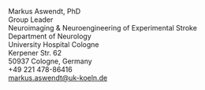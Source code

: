 Markus Aswendt, PhD  
Group Leader  
Neuroimaging & Neuroengineering of Experimental Stroke  
Department of Neurology  
University Hospital Cologne  
Kerpener Str. 62  
50937 Cologne, Germany  
+49 221 478-86416  
markus.aswendt@uk-koeln.de
